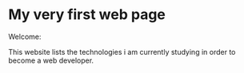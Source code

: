 # My very first web page 
Welcome:

This website lists the technologies i am currently studying in order to become a web developer.
